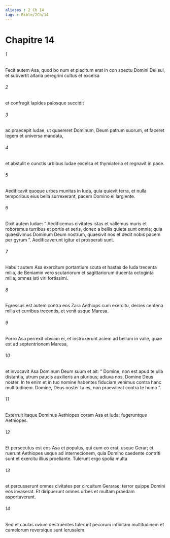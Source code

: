 ```yaml
---
aliases : 2 Ch 14
tags : Bible/2Ch/14
---
```


# Chapitre 14

###### 1
Fecit autem Asa, quod bo num et placitum erat in con spectu Domini Dei sui, et subvertit altaria peregrini cultus et excelsa 
###### 2
et confregit lapides palosque succidit 
###### 3
ac praecepit Iudae, ut quaereret Dominum, Deum patrum suorum, et faceret legem et universa mandata, 
###### 4
et abstulit e cunctis urbibus Iudae excelsa et thymiateria et regnavit in pace. 
###### 5
Aedificavit quoque urbes munitas in Iuda, quia quievit terra, et nulla temporibus eius bella surrexerant, pacem Domino ei largiente.
###### 6
Dixit autem Iudae: “ Aedificemus civitates istas et vallemus muris et roboremus turribus et portis et seris, donec a bellis quieta sunt omnia; quia quaesivimus Dominum Deum nostrum, quaesivit nos et dedit nobis pacem per gyrum ”. Aedificaverunt igitur et prosperati sunt.
###### 7
Habuit autem Asa exercitum portantium scuta et hastas de Iuda trecenta milia, de Beniamin vero scutariorum et sagittariorum ducenta octoginta milia; omnes isti viri fortissimi.
###### 8
Egressus est autem contra eos Zara Aethiops cum exercitu, decies centena milia et curribus trecentis, et venit usque Maresa. 
###### 9
Porro Asa perrexit obviam ei, et instruxerunt aciem ad bellum in valle, quae est ad septentrionem Maresa, 
###### 10
et invocavit Asa Dominum Deum suum et ait: “ Domine, non est apud te ulla distantia, utrum paucis auxilieris an pluribus; adiuva nos, Domine Deus noster. In te enim et in tuo nomine habentes fiduciam venimus contra hanc multitudinem. Domine, Deus noster tu es, non praevaleat contra te homo ”.
###### 11
Exterruit itaque Dominus Aethiopes coram Asa et Iuda; fugeruntque Aethiopes. 
###### 12
Et persecutus est eos Asa et populus, qui cum eo erat, usque Gerar; et ruerunt Aethiopes usque ad internecionem, quia Domino caedente contriti sunt et exercitu illius proeliante. Tulerunt ergo spolia multa 
###### 13
et percusserunt omnes civitates per circuitum Gerarae; terror quippe Domini eos invaserat. Et diripuerunt omnes urbes et multam praedam asportaverunt. 
###### 14
Sed et caulas ovium destruentes tulerunt pecorum infinitam multitudinem et camelorum reversique sunt Ierusalem.
